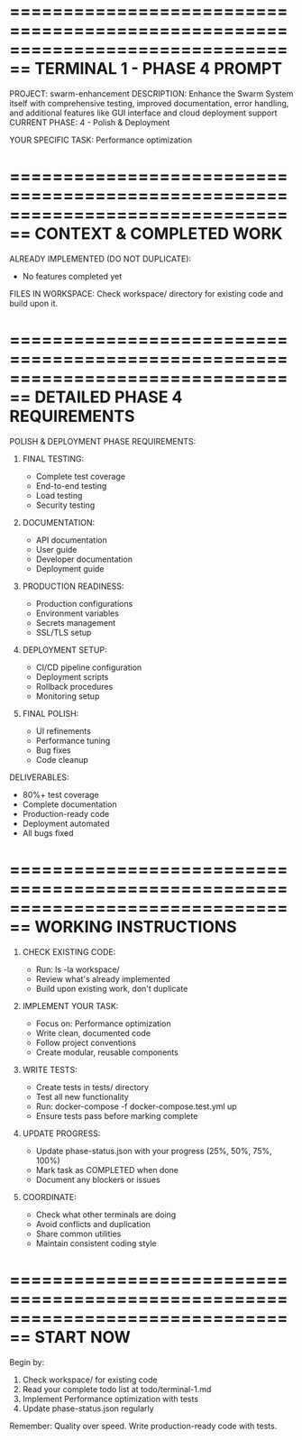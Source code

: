
================================================================================
TERMINAL 1 - PHASE 4 PROMPT
================================================================================

PROJECT: swarm-enhancement
DESCRIPTION: Enhance the Swarm System itself with comprehensive testing, improved documentation, error handling, and additional features like GUI interface and cloud deployment support
CURRENT PHASE: 4 - Polish & Deployment

YOUR SPECIFIC TASK: Performance optimization

================================================================================
CONTEXT & COMPLETED WORK
================================================================================

ALREADY IMPLEMENTED (DO NOT DUPLICATE):
- No features completed yet

FILES IN WORKSPACE:
Check workspace/ directory for existing code and build upon it.

================================================================================
DETAILED PHASE 4 REQUIREMENTS
================================================================================

POLISH & DEPLOYMENT PHASE REQUIREMENTS:

1. FINAL TESTING:
   - Complete test coverage
   - End-to-end testing
   - Load testing
   - Security testing

2. DOCUMENTATION:
   - API documentation
   - User guide
   - Developer documentation
   - Deployment guide

3. PRODUCTION READINESS:
   - Production configurations
   - Environment variables
   - Secrets management
   - SSL/TLS setup

4. DEPLOYMENT SETUP:
   - CI/CD pipeline configuration
   - Deployment scripts
   - Rollback procedures
   - Monitoring setup

5. FINAL POLISH:
   - UI refinements
   - Performance tuning
   - Bug fixes
   - Code cleanup

DELIVERABLES:
- 80%+ test coverage
- Complete documentation
- Production-ready code
- Deployment automated
- All bugs fixed

================================================================================
WORKING INSTRUCTIONS
================================================================================

1. CHECK EXISTING CODE:
   - Run: ls -la workspace/
   - Review what's already implemented
   - Build upon existing work, don't duplicate

2. IMPLEMENT YOUR TASK:
   - Focus on: Performance optimization
   - Write clean, documented code
   - Follow project conventions
   - Create modular, reusable components

3. WRITE TESTS:
   - Create tests in tests/ directory
   - Test all new functionality
   - Run: docker-compose -f docker-compose.test.yml up
   - Ensure tests pass before marking complete

4. UPDATE PROGRESS:
   - Update phase-status.json with your progress (25%, 50%, 75%, 100%)
   - Mark task as COMPLETED when done
   - Document any blockers or issues

5. COORDINATE:
   - Check what other terminals are doing
   - Avoid conflicts and duplication
   - Share common utilities
   - Maintain consistent coding style

================================================================================
START NOW
================================================================================

Begin by:
1. Check workspace/ for existing code
2. Read your complete todo list at todo/terminal-1.md
3. Implement Performance optimization with tests
4. Update phase-status.json regularly

Remember: Quality over speed. Write production-ready code with tests.
